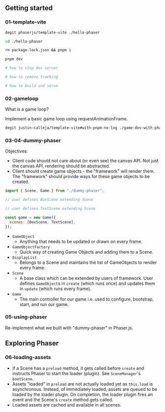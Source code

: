 ## Getting started

### 01-template-vite

```sh
degit phaserjs/template-vite ./hello-phaser

cd ./hello-phaser

rm package-lock.json && pnpm i

pnpm dev

# how to stop dev server

# how to remove tracking

# how to build and serve
```

### 02-gameloop

What is a game loop?

Implement a basic game loop using requestAnimationFrame.

```sh
degit justin-calleja/template-vite#with-pnpm-no-log ./game-dev-with-phaser/01-gameloop
```

### 03-04-dummy-phaser

Objectives:

- Client code should not care about (or even see) the canvas API. Not just the canvas API, rendering should be abstracted.
- Client should create game objects - the "framework" will render them. The "framework" should provide ways for these game objects to be created.

```js
import { Scene, Game } from "./dummy-phaser";

// user defines BoxScene extending Scene

// user defines TextScene extending Scene

const game = new Game({
  scenes: [BoxScene, TextScene],
});
```

- `GameObject`
    - Anything that needs to be updated or drawn on every frame.
- `GameObjectFactory`
    - Quick way of creating Game Objects and adding them to a Scene.
- `DisplayList`
    - Belongs to a Scene and maintains the list of GameObjects to render every frame.
- `Scene`
    - A base class which can be extended by users of framework. User defines `GameObject`s in `create` (which runs once) and updates them in `update` (which runs every frame).
- `Game`
    - The main controller for our game i.e. used to configure, bootstrap, start, and run our game.

### 05-using-phaser

Re-implement what we built with "dummy-phaser" in Phaser.js.

## Exploring Phaser

### 06-loading-assets

- If a Scene has a `preload` method, it gets called before `create` and instructs Phaser to start the loader (plugin). See `SceneManager`'s `bootScene`.
- Assets "loaded" in `preload` are not actually loaded yet as `this.load` is asynchronous. Instead, of immediately loaded, assets are queued to be loaded by the loader plugin. On completion, the loader plugin fires an event and the Scene's `create` method gets called.
- Loaded assets are cached and available in all scenes.
